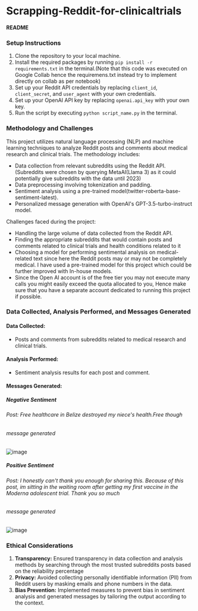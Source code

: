 # Scrapping-Reddit-for-clinicaltrials
**README**

### Setup Instructions
1. Clone the repository to your local machine.
2. Install the required packages by running `pip install -r requirements.txt` in the terminal.(Note that this code was executed on Google Collab hence the requiremens.txt instead try to  implement directly on collab as per notebook)
3. Set up your Reddit API credentials by replacing `client_id`, `client_secret`, and `user_agent` with your own credentials.
4. Set up your OpenAI API key by replacing `openai.api_key` with your own key.
5. Run the script by executing `python script_name.py` in the terminal.

### Methodology and Challenges
This project utilizes natural language processing (NLP) and machine learning techniques to analyze Reddit posts and comments about medical research and clinical trials. The methodology includes:
- Data collection from relevant subreddits using the Reddit API.(Subreddits were chosen by querying MetaAI(Llama 3) as it could potentially give subreddits with the data until 2023) 
- Data preprocessing involving tokenization and padding.
- Sentiment analysis using a pre-trained model(twitter-roberta-base-sentiment-latest).
- Personalized message generation with OpenAI's GPT-3.5-turbo-instruct model.

Challenges faced during the project:
- Handling the large volume of data collected from the Reddit API.
- Finding the appropriate subreddits that would contain posts and comments related to clinical trials and health conditions related to it
- Choosing a model for performing sentimental analysis on medical-related text since here the Reddit posts may or may not be completely medical. I have used a pre-trained model for this project which could be further improved with In-house models.
- Since the Open AI account is of the free tier you may not execute many calls you might easily exceed the quota allocated to you, Hence make sure that you have a separate account dedicated to running this project if possible.

### Data Collected, Analysis Performed, and Messages Generated
#### Data Collected:
- Posts and comments from subreddits related to medical research and clinical trials.
#### Analysis Performed:
- Sentiment analysis results for each post and comment.

#### Messages Generated:

##### Negative Sentiment
###### Post: Free healthcare in Belize destroyed my niece's health.Free though
###### message generated
![image](https://github.com/hrkkumar/Scrapping-Reddit-for-clinicaltrials/assets/163475218/c573b284-5c46-46d0-96ad-8faaedb184ba)

##### Positive Sentiment
###### Post: I honestly can't thank you enough for sharing this. Because of this post, im sitting in the waiting room after getting my first vaccine in the Moderna adolescent trial. Thank you so much
###### message generated
![image](https://github.com/hrkkumar/Scrapping-Reddit-for-clinicaltrials/assets/163475218/85e8480d-2f2f-4551-9373-ed1434d66d00)

### Ethical Considerations
1. **Transparency:** Ensured transparency in data collection and analysis methods by searching through the most trusted subreddits posts based on the reliability percentage
2. **Privacy:** Avoided collecting personally identifiable information (PII) from Reddit users by masking emails and phone numbers in the data.
3. **Bias Prevention:** Implemented measures to prevent bias in sentiment analysis and generated messages by tailoring the output according to the context.

